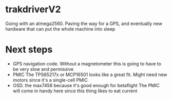 # trakdriverV2
Going with an atmega2560. Paving the way for a GPS, and eventually new hardware that can put the whole machine into sleep

# Next steps
- GPS navigation code. Without a magnetometer this is going to have to be very slow and permissive
- PMIC The TPS65217x or MCP16501 looks like a great fit. Might need new motors since it's a single-cell PMIC
- OSD. the max7456 because it's good enough for betaflight The PMIC will come in handy here since this thing likes to eat current
